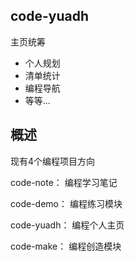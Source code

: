 ## code-yuadh

主页统筹

- 个人规划
- 清单统计
- 编程导航
- 等等...









## 概述

现有4个编程项目方向

code-note：    编程学习笔记

code-demo：  编程练习模块

code-yuadh： 编程个人主页

code-make：  编程创造模块

